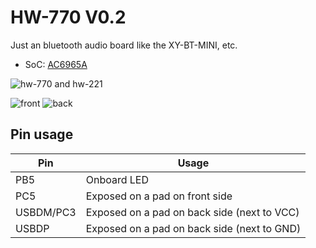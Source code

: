 # HW-770 V0.2

Just an bluetooth audio board like the XY-BT-MINI, etc.

- SoC: [AC6965A](../../chips/br25/index.md#ac6965a)

![hw-770 and hw-221](20220707_172552.jpg)

![front](20220707_172919.jpg)
![back](20220707_172913.jpg)

## Pin usage

|    Pin    |                    Usage                    |
|-----------|---------------------------------------------|
| PB5       | Onboard LED                                 |
| PC5       | Exposed on a pad on front side              |
| USBDM/PC3 | Exposed on a pad on back side (next to VCC) |
| USBDP     | Exposed on a pad on back side (next to GND) |
